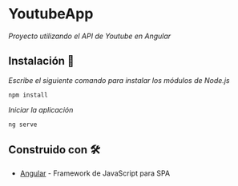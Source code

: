 # YoutubeApp

_Proyecto utilizando el API de Youtube en Angular_

## Instalación 🔧

_Escribe el siguiente comando para instalar los módulos de Node.js_

```
npm install
```

_Iniciar la aplicación_

```
ng serve
```

## Construido con 🛠️

* [Angular](https://angular.io/) - Framework de JavaScript para SPA
